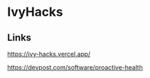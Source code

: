 # IvyHacks


## Links

https://ivy-hacks.vercel.app/


https://devpost.com/software/proactive-health
